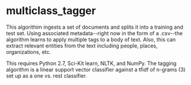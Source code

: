 multiclass_tagger
=================
This algorithim ingests a set of documents and splits it into a training and test set. 
Using associated metadata--right now in the form of a .csv--the algorithm learns to apply multiple tags to a body of text.
Also, this can extract relevant entities from the text including people, places, organizations, etc.

This requires Python 2.7, Sci-Kit learn, NLTK, and NumPy. The tagging algorithm is a linear support vector classifier against a
tfidf of n-grams (3) set up as a one vs. rest classifier.
